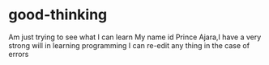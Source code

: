 # good-thinking
Am just trying to see what I can learn
My name id Prince Ajara,I have a very strong will in learning programming
I can re-edit any thing in the case of errors 
